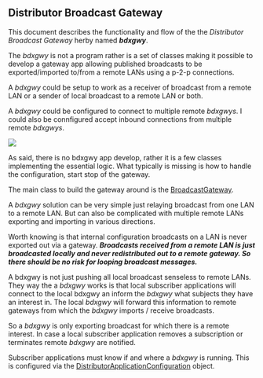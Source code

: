 ## Distributor Broadcast Gateway

This document describes the functionality and flow of the the _Distributor Broadcast Gateway_ herby named **_bdxgwy_**.

The _bdxgwy_ is not a program rather is a set of classes making it possible to develop a gateway app allowing published 
broadcasts to be exported/imported  to/from a remote LANs using a p-2-p connections. 

A _bdxgwy_ could be setup to work as a receiver of broadcast from a remote LAN or a sender of local broadcast to a remote LAN or both.

A _bdxgwy_ could be configured to connect to multiple remote _bdxgwys_. I could also be connfigured  accept inbound connections 
from multiple remote _bdxgwys_. 

![](bdxgwy-topolgy.jpg)

As said, there is no bdxgwy app develop, rather it is a few classes implementing the essential logic. What typically is 
missing is how to handle the configuration, start stop of the gateway. 

The main class to build the gateway around is the [BroadcastGateway](https://htmlpreview.github.io/?https://github.com/hoddmimes/Distributor/tree/master/javadoc/com/hoddmimes/distributor/bdxgwy/BroadcastGateway.html).

A _bdxgwy_ solution can be very simple just relaying broadcast from one LAN to a remote LAN. But can also be complicated 
with multiple remote LANs exporting and importing in various directions.

Worth knowing is that internal configuration broadcasts on a LAN is never exported out via a gateway. **_Broadcasts received 
from a remote LAN is just broadcasted locally and never redistributed out to a remote gateway. So there should be no 
risk for looping broadcast messages._**

A bdxgwy is not just pushing all local broadcast senseless to remote LANs. They way the a _bdxgwy_ works is that local 
subscriber applications will connect to the local bdxgwy an inform the _bdxgwy_ what subjects they have an interest in. 
The local _bdxgwy_ will forward this information to remote gateways from which the _bdxgwy_ imports / receive broadcasts.

So a _bdxgwy_ is only exporting broadcast for which there is a remote interest. In case a local subscriber application 
removes a subscription or terminates remote _bdxgwy_ are notified.

Subscriber applications must know if and where a _bdxgwy_ is running. This is configured via the [DistributorApplicationConfiguration](https://htmlpreview.github.io/?https://github.com/hoddmimes/Distributor/tree/master/javadoc/com/hoddmimes/distributor/DistributorApplicationConfiguration.html) object.
      